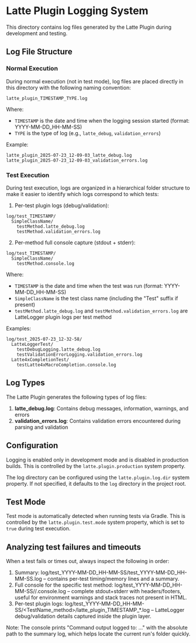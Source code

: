 # Latte Plugin Logging System

This directory contains log files generated by the Latte Plugin during development and testing.

## Log File Structure

### Normal Execution

During normal execution (not in test mode), log files are placed directly in this directory with the following naming convention:

```
latte_plugin_TIMESTAMP_TYPE.log
```

Where:
- `TIMESTAMP` is the date and time when the logging session started (format: YYYY-MM-DD_HH-MM-SS)
- `TYPE` is the type of log (e.g., `latte_debug`, `validation_errors`)

Example:
```
latte_plugin_2025-07-23_12-09-03_latte_debug.log
latte_plugin_2025-07-23_12-09-03_validation_errors.log
```

### Test Execution

During test execution, logs are organized in a hierarchical folder structure to make it easier to identify which logs correspond to which tests:

1) Per-test plugin logs (debug/validation):
```
log/test_TIMESTAMP/
  SimpleClassName/
    testMethod.latte_debug.log
    testMethod.validation_errors.log
```

2) Per-method full console capture (stdout + stderr):
```
log/test_TIMESTAMP/
  SimpleClassName/
    testMethod.console.log
```

Where:
- `TIMESTAMP` is the date and time when the test was run (format: YYYY-MM-DD_HH-MM-SS)
- `SimpleClassName` is the test class name (including the "Test" suffix if present)
- `testMethod.latte_debug.log` and `testMethod.validation_errors.log` are LatteLogger plugin logs per test method

Examples:
```
log/test_2025-07-23_12-32-58/
  LatteLoggerTest/
    testDebugLogging.latte_debug.log
    testValidationErrorLogging.validation_errors.log
  Latte4xCompletionTest/
    testLatte4xMacroCompletion.console.log
```

## Log Types

The Latte Plugin generates the following types of log files:

1. **latte_debug.log**: Contains debug messages, information, warnings, and errors
2. **validation_errors.log**: Contains validation errors encountered during parsing and validation

## Configuration

Logging is enabled only in development mode and is disabled in production builds. This is controlled by the `latte.plugin.production` system property.

The log directory can be configured using the `latte.plugin.log.dir` system property. If not specified, it defaults to the `log` directory in the project root.

## Test Mode

Test mode is automatically detected when running tests via Gradle. This is controlled by the `latte.plugin.test.mode` system property, which is set to `true` during test execution.

## Analyzing test failures and timeouts

When a test fails or times out, always inspect the following in order:
1. Summary: log/test_YYYY-MM-DD_HH-MM-SS/test_YYYY-MM-DD_HH-MM-SS.log – contains per-test timing/memory lines and a summary.
2. Full console for the specific test method: log/test_YYYY-MM-DD_HH-MM-SS/<SimpleClassName>/<method>.console.log – complete stdout+stderr with headers/footers, useful for environment warnings and stack traces not present in HTML.
3. Per-test plugin logs: log/test_YYYY-MM-DD_HH-MM-SS/<TestName_method>/latte_plugin_TIMESTAMP_*.log – LatteLogger debug/validation details captured inside the plugin layer.

Note: The console prints "Command output logged to: ..." with the absolute path to the summary log, which helps locate the current run's folder quickly.